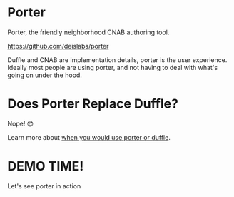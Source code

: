 # Porter
Porter, the friendly neighborhood CNAB authoring tool.

<https://github.com/deislabs/porter>

Duffle and CNAB are implementation details, porter is the user experience. Ideally
most people are using porter, and not having to deal with what's going on under the hood.

# Does Porter Replace Duffle?
Nope! 😎

Learn more about [when you would use porter or duffle][porter-or-duffle].

# DEMO TIME!

Let's see porter in action

[porter-or-duffle]: https://github.com/deislabs/porter/blob/master/docs/content/porter-or-duffle.md
